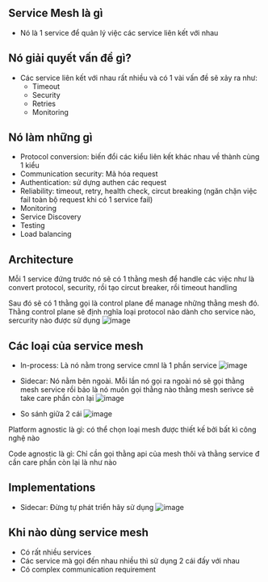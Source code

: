 ## Service Mesh là gì
- Nó là 1 service để quản lý việc các service liên kết với nhau

## Nó giải quyết vấn đề gì?
- Các service liên kết với nhau rất nhiều và có 1 vài vấn đề sẽ xảy ra như:
    + Timeout
    + Security
    + Retries
    + Monitoring

## Nó làm những gì
- Protocol conversion: biến đổi các kiểu liên kết khác nhau về thành cùng 1 kiểu
- Communication security: Mã hóa request
- Authentication: sử dựng authen các request
- Reliability: timeout, retry, health check, circut breaking (ngăn chặn việc fail toàn bộ request khi có 1 service fail)
- Monitoring
- Service Discovery
- Testing
- Load balancing

## Architecture
Mỗi 1 service đứng trước nó sẽ có 1 thằng mesh để handle các việc như là convert protocol, security, rồi tạo circut breaker, rồi timeout handling

Sau đó sẽ có 1 thằng gọi là control plane để manage những thằng mesh đó. Thằng control plane sẽ định nghĩa loại protocol nào dành cho service nào, sercurity nào được sử dụng
![image](https://user-images.githubusercontent.com/45547213/116768401-83d09780-aa60-11eb-878e-42f79acc4dd8.png)

## Các loại của service mesh
- In-process: Là nó nằm trong service cmnl là 1 phần service 
![image](https://user-images.githubusercontent.com/45547213/116768529-64863a00-aa61-11eb-80e0-b564773c50bb.png)

- Sidecar: Nó nằm bên ngoài. Mỗi lần nó gọi ra ngoài nó sẽ gọi thằng mesh service rồi bảo là nó muôn gọi thằng nào thằng mesh serivce sẽ take care phần còn lại
![image](https://user-images.githubusercontent.com/45547213/116768537-74058300-aa61-11eb-85cd-6a0483d80114.png)

- So sánh giữa 2 cái
![image](https://user-images.githubusercontent.com/45547213/116768552-8ed7f780-aa61-11eb-9d3a-0ee10762b9fb.png)

Platform agnostic là gì: có thể chọn loại mesh được thiết kế bởi bất kì công nghệ nào

Code agnostic là gì: Chỉ cần gọi thằng api của mesh thôi và thằng service đ cần care phần còn lại là như nào

## Implementations
- Sidecar: Đừng tự phát triển hãy sử dụng
![image](https://user-images.githubusercontent.com/45547213/116768662-9055ef80-aa62-11eb-8149-13d884809732.png)

## Khi nào dùng service mesh
- Có rất nhiều services
- Các service mà gọi đến nhau nhiều thì sử dụng 2 cái đấy với nhau
- Có complex communication requirement